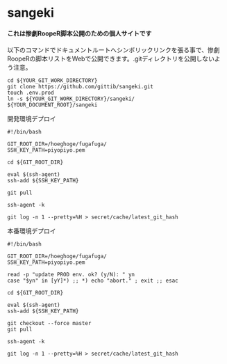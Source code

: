# sangeki
#### これは惨劇RoopeR脚本公開のための個人サイトです
以下のコマンドでドキュメントルートへシンボリックリンクを張る事で、惨劇RoopeRの脚本リストをWebで公開できます。.gitディレクトリを公開しないよう注意。
```
cd ${YOUR_GIT_WORK_DIRECTORY}
git clone https://github.com/gittib/sangeki.git
touch .env.prod
ln -s ${YOUR_GIT_WORK_DIRECTORY}/sangeki/ ${YOUR_DOCUMENT_ROOT}/sangeki
```

開発環境デプロイ
```
#!/bin/bash

GIT_ROOT_DIR=/hoeghoge/fugafuga/
SSH_KEY_PATH=piyopiyo.pem

cd ${GIT_ROOT_DIR}

eval $(ssh-agent)
ssh-add ${SSH_KEY_PATH}

git pull

ssh-agent -k

git log -n 1 --pretty=%H > secret/cache/latest_git_hash
```

本番環境デプロイ
```
#!/bin/bash

GIT_ROOT_DIR=/hoeghoge/fugafuga/
SSH_KEY_PATH=piyopiyo.pem

read -p "update PROD env. ok? (y/N): " yn
case "$yn" in [yY]*) ;; *) echo "abort." ; exit ;; esac

cd ${GIT_ROOT_DIR}

eval $(ssh-agent)
ssh-add ${SSH_KEY_PATH}

git checkout --force master
git pull

ssh-agent -k

git log -n 1 --pretty=%H > secret/cache/latest_git_hash
```
